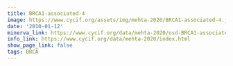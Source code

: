 ```yaml
---
title: BRCA1-associated-4
image: https://www.cycif.org/assets/img/mehta-2020/BRCA1-associated-4.jpg
date: '2010-01-12'
minerva_link: https://www.cycif.org/data/mehta-2020/osd-BRCA1-associated-4.html
info_link: https://www.cycif.org/data/mehta-2020/index.html
show_page_link: false
tags: BRCA
---
```

